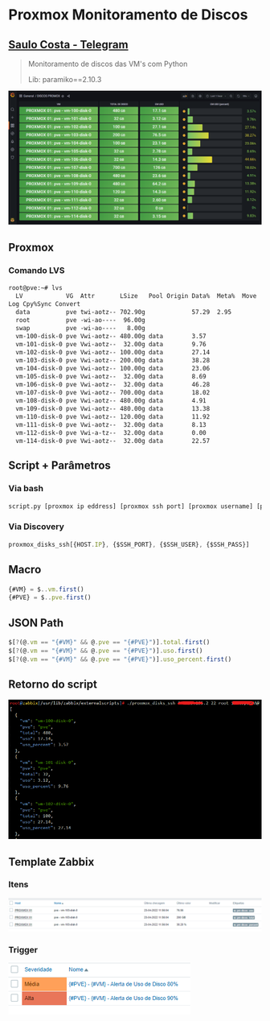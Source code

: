 # Proxmox Monitoramento de Discos

## **[Saulo Costa - Telegram](https://t.me/saulotarsobc)**

> Monitoramento de discos das VM's com Python
>
> Lib: paramiko==2.10.3

![GRAFANA](img/exemplo2.png)

## Proxmox

### Comando LVS

```csv
root@pve:~# lvs
  LV            VG  Attr       LSize   Pool Origin Data%  Meta%  Move Log Cpy%Sync Convert
  data          pve twi-aotz-- 702.90g             57.29  2.95
  root          pve -wi-ao----  96.00g
  swap          pve -wi-ao----   8.00g
  vm-100-disk-0 pve Vwi-aotz-- 480.00g data        3.57
  vm-101-disk-0 pve Vwi-aotz--  32.00g data        9.76
  vm-102-disk-0 pve Vwi-aotz-- 100.00g data        27.14
  vm-103-disk-0 pve Vwi-aotz-- 200.00g data        38.28
  vm-104-disk-0 pve Vwi-aotz-- 100.00g data        23.06
  vm-105-disk-0 pve Vwi-aotz--  32.00g data        8.69
  vm-106-disk-0 pve Vwi-aotz--  32.00g data        46.28
  vm-107-disk-0 pve Vwi-aotz-- 700.00g data        18.02
  vm-108-disk-0 pve Vwi-aotz-- 480.00g data        4.91
  vm-109-disk-0 pve Vwi-aotz-- 480.00g data        13.38
  vm-110-disk-0 pve Vwi-aotz-- 120.00g data        11.92
  vm-111-disk-0 pve Vwi-aotz--  32.00g data        8.13
  vm-112-disk-0 pve Vwi-a-tz--  32.00g data        0.00
  vm-114-disk-0 pve Vwi-aotz--  32.00g data        22.57
```

## Script + Parâmetros

### Via bash

```sh
script.py [proxmox ip eddress] [proxmox ssh port] [proxmox username] [proxmox password]
```

### Via Discovery

```js
proxmox_disks_ssh[{HOST.IP}, {$SSH_PORT}, {$SSH_USER}, {$SSH_PASS}]
```

## Macro

```js
{#VM} = $..vm.first()
{#PVE} = $..pve.first()
```

## JSON Path

```js
$[?(@.vm == "{#VM}" && @.pve == "{#PVE}")].total.first()
$[?(@.vm == "{#VM}" && @.pve == "{#PVE}")].uso.first()
$[?(@.vm == "{#VM}" && @.pve == "{#PVE}")].uso_percent.first()
```

## Retorno do script

![-](img/exemplo1.png)

## Template Zabbix

### Itens

![itens](img/itens1.png)

### Trigger

![trigger](img/trigger2.png)

